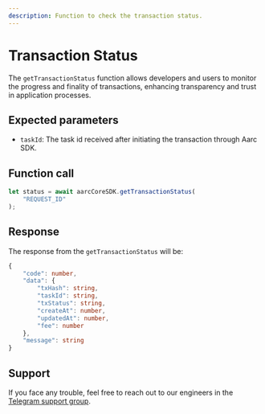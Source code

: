 ```yaml
---
description: Function to check the transaction status.
---
```


# Transaction Status

The `getTransactionStatus` function allows developers and users to monitor the progress and finality of transactions, enhancing transparency and trust in application processes.

## Expected parameters

* `taskId`: The task id received after initiating the transaction through Aarc SDK.

## Function call

```typescript
let status = await aarcCoreSDK.getTransactionStatus(
    "REQUEST_ID"
);
```

## Response

The response from the `getTransactionStatus` will be:

```typescript
{
    "code": number,
    "data": {
        "txHash": string,
        "taskId": string,
        "txStatus": string,
        "createAt": number,
        "updatedAt": number,
        "fee": number
    },
    "message": string
}
```

## Support

If you face any trouble, feel free to reach out to our engineers in the [Telegram support group](https://t.me/aarcxyz).
